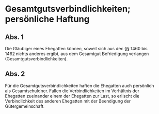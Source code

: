# Gesamtgutsverbindlichkeiten; persönliche Haftung



## Abs. 1

 Die Gläubiger eines Ehegatten können, soweit sich aus den §§ 1460 bis 1462 nichts anderes ergibt, aus dem Gesamtgut Befriedigung verlangen (Gesamtgutsverbindlichkeiten).

## Abs. 2

 Für die Gesamtgutsverbindlichkeiten haften die Ehegatten auch persönlich als Gesamtschuldner. Fallen die Verbindlichkeiten im Verhältnis der Ehegatten zueinander einem der Ehegatten zur Last, so erlischt die Verbindlichkeit des anderen Ehegatten mit der Beendigung der Gütergemeinschaft. 

